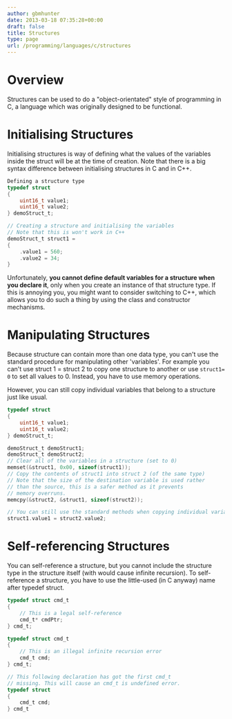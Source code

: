 ```yaml
---
author: gbmhunter
date: 2013-03-18 07:35:28+00:00
draft: false
title: Structures
type: page
url: /programming/languages/c/structures
---
```


# Overview

Structures can be used to do a "object-orientated" style of programming in C, a language which was originally designed to be functional.

# Initialising Structures

Initialising structures is way of defining what the values of the variables inside the struct will be at the time of creation. Note that there is a big syntax difference between initialising structures in C and in C++.

```c   
Defining a structure type
typedef struct
{
    uint16_t value1;
    uint16_t value2;
} demoStruct_t;

// Creating a structure and initialising the variables
// Note that this is won't work in C++
demoStruct_t struct1 =
{
    .value1 = 560;
    .value2 = 34;
}
```   

Unfortunately, **you cannot define default variables for a structure when you declare it**, only when you create an instance of that structure type. If this is annoying you, you might want to consider switching to C++, which allows you to do such a thing by using the class and constructor mechanisms.

# Manipulating Structures

Because structure can contain more than one data type, you can't use the standard procedure for manipulating other 'variables'. For example you can't use struct 1 = struct 2 to copy one structure to another or use `struct1= 0` to set all values to 0. Instead, you have to use memory operations.

However, you can still copy individual variables that belong to a structure just like usual.

```c    
typedef struct
{
    uint16_t value1;
    uint16_t value2;
} demoStruct_t;

demoStruct_t demoStruct1;
demoStruct_t demoStruct2;
// Clear all of the variables in a structure (set to 0)
memset(&struct1, 0x00, sizeof(struct1));
// Copy the contents of struct1 into struct 2 (of the same type)
// Note that the size of the destination variable is used rather
// than the source, this is a safer method as it prevents
// memory overruns.
memcpy(&struct2, &struct1, sizeof(struct2));

// You can still use the standard methods when copying individual variables that belong to a structure
struct1.value1 = struct2.value2;
```

# Self-referencing Structures

You can self-reference a structure, but you cannot include the structure type in the structure itself (with would cause infinite recursion). To self-reference a structure, you have to use the little-used (in C anyway) name after typedef struct.
	
```c    
typedef struct cmd_t
{
    // This is a legal self-reference
    cmd_t* cmdPtr;
} cmd_t;

typedef struct cmd_t
{
    // This is an illegal infinite recursion error
    cmd_t cmd;
} cmd_t;

// This following declaration has got the first cmd_t
// missing. This will cause an cmd_t is undefined error.
typedef struct
{
    cmd_t cmd;
} cmd_t
```